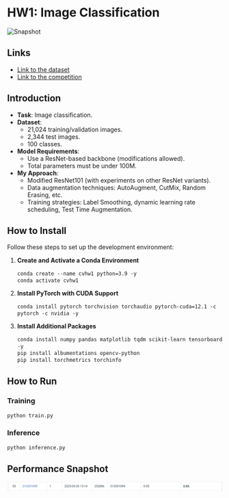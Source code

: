 
# HW1: Image Classification
![Snapshot](img/snap.png)
## Links
- [Link to the dataset](https://drive.google.com/file/d/1fx4Z6xl5b6r4UFkBrn5l0oPEIagZxQ5u/view?pli=1)
- [Link to the competition](https://www.codabench.org/competitions/5901/?secret_key=b07a4812-f484-47c1-bd5e-304daba21d07)
  
## Introduction
- **Task**: Image classification.
- **Dataset**:
  - 21,024 training/validation images.
  - 2,344 test images.
  - 100 classes.
- **Model Requirements**:
  - Use a ResNet-based backbone (modifications allowed).
  - Total parameters must be under 100M.
- **My Approach**:
  - Modified ResNet101 (with experiments on other ResNet variants).
  - Data augmentation techniques: AutoAugment, CutMix, Random Erasing, etc.
  - Training strategies: Label Smoothing, dynamic learning rate scheduling, Test Time Augmentation.

## How to Install
Follow these steps to set up the development environment:

1. **Create and Activate a Conda Environment**
   ```
   conda create --name cvhw1 python=3.9 -y
   conda activate cvhw1
   ```
2. **Install PyTorch with CUDA Support**
    ```
   conda install pytorch torchvision torchaudio pytorch-cuda=12.1 -c pytorch -c nvidia -y
    ```
3. **Install Additional Packages**
    ```
   conda install numpy pandas matplotlib tqdm scikit-learn tensorboard -y
   pip install albumentations opencv-python
   pip install torchmetrics torchinfo
    ```

## How to Run
### Training
```
python train.py
```
### Inference
```
python inference.py
```
## Performance Snapshot
![Snapshot](assets/snap.png)
